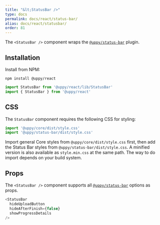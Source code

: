 ```yaml
---
title: "&lt;StatusBar />"
type: docs
permalink: docs/react/status-bar/
alias: docs/react/statusbar/
order: 81
---
```


The `<StatusBar />` component wraps the [`@uppy/status-bar`][] plugin.

## Installation

Install from NPM:

```shell
npm install @uppy/react
```

```js
import StatusBar from '@uppy/react/lib/StatusBar'
import { StatusBar } from '@uppy/react'
```

## CSS

The `StatusBar` component requires the following CSS for styling:

```js
import '@uppy/core/dist/style.css'
import '@uppy/status-bar/dist/style.css'
```

Import general Core styles from `@uppy/core/dist/style.css` first, then add the Status Bar styles from `@uppy/status-bar/dist/style.css`. A minified version is also available as `style.min.css` at the same path. The way to do import depends on your build system.

## Props

The `<StatusBar />` component supports all [`@uppy/status-bar`][] options as props.

```js
<StatusBar
  hideUploadButton
  hideAfterFinish={false}
  showProgressDetails
/>
```

[`@uppy/status-bar`]: /docs/status-bar/
